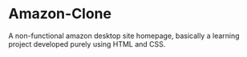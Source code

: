 # Amazon-Clone
A non-functional amazon desktop site homepage, basically a learning project developed purely using HTML and CSS. 
